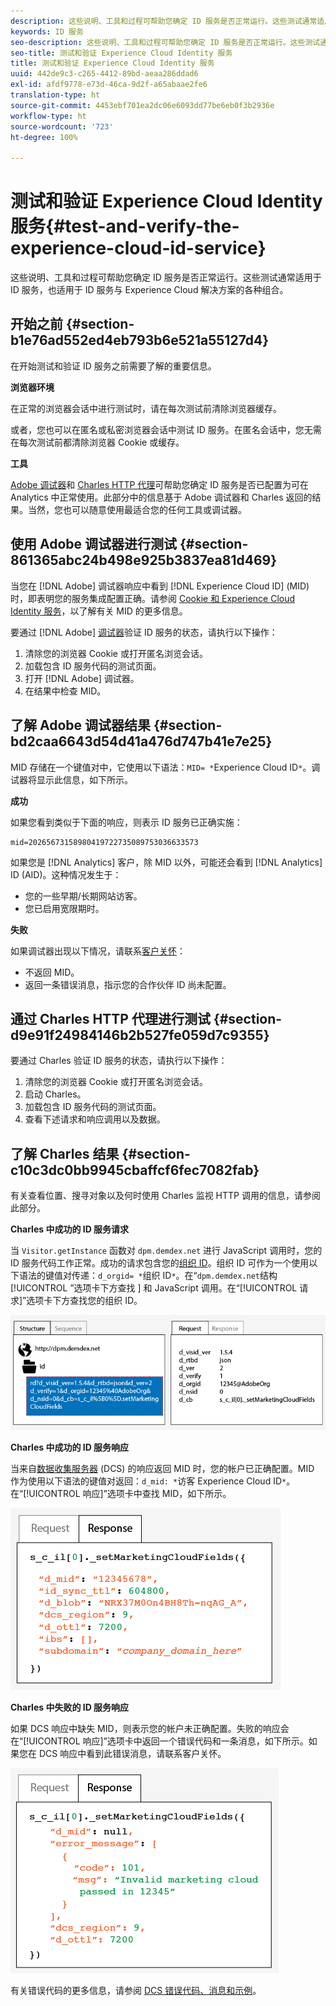 ```yaml
---
description: 这些说明、工具和过程可帮助您确定 ID 服务是否正常运行。这些测试通常适用于 ID 服务，也适用于 ID 服务与 Experience Cloud 解决方案的各种组合。
keywords: ID 服务
seo-description: 这些说明、工具和过程可帮助您确定 ID 服务是否正常运行。这些测试通常适用于 ID 服务，也适用于 ID 服务与 Experience Cloud 解决方案的各种组合。
seo-title: 测试和验证 Experience Cloud Identity 服务
title: 测试和验证 Experience Cloud Identity 服务
uuid: 442de9c3-c265-4412-89bd-aeaa286ddad6
exl-id: afdf9778-e73d-46ca-9d2f-a65abaae2fe6
translation-type: ht
source-git-commit: 4453ebf701ea2dc06e6093dd77be6eb0f3b2936e
workflow-type: ht
source-wordcount: '723'
ht-degree: 100%

---
```


# 测试和验证 Experience Cloud Identity 服务{#test-and-verify-the-experience-cloud-id-service}

这些说明、工具和过程可帮助您确定 ID 服务是否正常运行。这些测试通常适用于 ID 服务，也适用于 ID 服务与 Experience Cloud 解决方案的各种组合。

## 开始之前 {#section-b1e76ad552ed4eb793b6e521a55127d4}

在开始测试和验证 ID 服务之前需要了解的重要信息。

**浏览器环境**

在正常的浏览器会话中进行测试时，请在每次测试前清除浏览器缓存。

或者，您也可以在匿名或私密浏览器会话中测试 ID 服务。在匿名会话中，您无需在每次测试前都清除浏览器 Cookie 或缓存。

**工具**

[Adobe 调试器](https://docs.adobe.com/content/help/zh-Hans/analytics/implementation/validate/debugger.html)和 [Charles HTTP 代理](https://www.charlesproxy.com/)可帮助您确定 ID 服务是否已配置为可在 Analytics 中正常使用。此部分中的信息基于 Adobe 调试器和 Charles 返回的结果。当然，您也可以随意使用最适合您的任何工具或调试器。

## 使用 Adobe 调试器进行测试 {#section-861365abc24b498e925b3837ea81d469}

当您在 [!DNL Adobe] 调试器响应中看到 [!DNL Experience Cloud ID] (MID) 时，即表明您的服务集成配置正确。请参阅 [Cookie 和 Experience Cloud Identity 服务](../introduction/cookies.md)，以了解有关 MID 的更多信息。

要通过 [!DNL Adobe] [调试器](https://docs.adobe.com/content/help/zh-Hans/analytics/implementation/validate/debugger.html)验证 ID 服务的状态，请执行以下操作：

1. 清除您的浏览器 Cookie 或打开匿名浏览会话。
1. 加载包含 ID 服务代码的测试页面。
1. 打开 [!DNL Adobe] 调试器。
1. 在结果中检查 MID。

## 了解 Adobe 调试器结果 {#section-bd2caa6643d54d41a476d747b41e7e25}

MID 存储在一个键值对中，它使用以下语法：`MID= *`Experience Cloud ID`*`。调试器将显示此信息，如下所示。

**成功**

如果您看到类似于下面的响应，则表示 ID 服务已正确实施：

```
mid=20265673158980419722735089753036633573
```

如果您是 [!DNL Analytics] 客户，除 MID 以外，可能还会看到 [!DNL Analytics] ID (AID)。这种情况发生于：

* 您的一些早期/长期网站访客。
* 您已启用宽限期时。

**失败**

如果调试器出现以下情况，请联系[客户关怀](https://helpx.adobe.com/cn/marketing-cloud/contact-support.html)：

* 不返回 MID。
* 返回一条错误消息，指示您的合作伙伴 ID 尚未配置。

## 通过 Charles HTTP 代理进行测试 {#section-d9e91f24984146b2b527fe059d7c9355}

要通过 Charles 验证 ID 服务的状态，请执行以下操作：

1. 清除您的浏览器 Cookie 或打开匿名浏览会话。
1. 启动 Charles。
1. 加载包含 ID 服务代码的测试页面。
1. 查看下述请求和响应调用以及数据。

## 了解 Charles 结果 {#section-c10c3dc0bb9945cbaffcf6fec7082fab}

有关查看位置、搜寻对象以及何时使用 Charles 监视 HTTP 调用的信息，请参阅此部分。

**Charles 中成功的 ID 服务请求**

当 `Visitor.getInstance` 函数对 `dpm.demdex.net` 进行 JavaScript 调用时，您的 ID 服务代码工作正常。成功的请求包含您的[组织 ID](../reference/requirements.md#section-a02f537129a64ffbb690d5738d360c26)。组织 ID 可作为一个使用以下语法的键值对传递：`d_orgid= *`组织 ID`*`。在“`dpm.demdex.net`结构[!UICONTROL ”选项卡下方查找 ] 和 JavaScript 调用。在“[!UICONTROL 请求]”选项卡下方查找您的组织 ID。

![](assets/charles_request.png)

**Charles 中成功的 ID 服务响应**

当来自[数据收集服务器](https://docs.adobe.com/content/help/zh-Hans/audience-manager/user-guide/reference/system-components/components-data-collection.html) (DCS) 的响应返回 MID 时，您的帐户已正确配置。MID 作为使用以下语法的键值对返回：`d_mid: *`访客 Experience Cloud ID`*`。在“[!UICONTROL 响应]”选项卡中查找 MID，如下所示。

![](assets/charles_response_success.png)

**Charles 中失败的 ID 服务响应**

如果 DCS 响应中缺失 MID，则表示您的帐户未正确配置。失败的响应会在“[!UICONTROL 响应]”选项卡中返回一个错误代码和一条消息，如下所示。如果您在 DCS 响应中看到此错误消息，请联系客户关怀。

![](assets/charles_response_unsuccessful.png)

有关错误代码的更多信息，请参阅 [DCS 错误代码、消息和示例](https://docs.adobe.com/content/help/zh-Hans/audience-manager/user-guide/api-and-sdk-code/dcs/dcs-api-reference/dcs-error-codes.html)。
